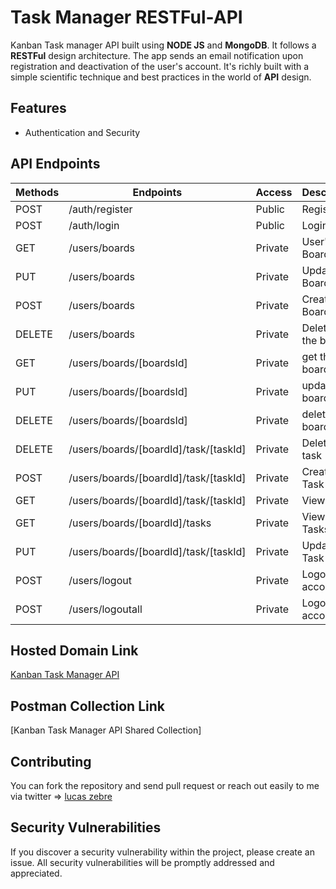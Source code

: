 # Task Manager RESTFul-API

Kanban Task manager API built using **NODE JS** and **MongoDB**. It follows a **RESTFul** design architecture. The app sends an email notification upon registration and deactivation of the user's account. It's richly built with a simple scientific technique and best practices in the world of **API** design.

## Features

- Authentication and Security

## API Endpoints

| Methods | Endpoints                          | Access  | Description                              |
| ------- | ---------------------------------- | ------- | ---------------------------------------- |
| POST    | /auth/register               | Public  | Register                                 |
| POST    | /auth/login                       | Public  | Login                                    |
| GET     | /users/boards                         | Private | User's Boards                         |
| PUT   | /users/boards                          | Private | Update Boards                           |
| POST    | /users/boards                   | Private |  Create Boards                   |
| DELETE    | /users/boards              | Private | Delete all the boards                      |
| GET | /users/boards/[boardsId]                   | Private | get the board 
| PUT | /users/boards/[boardsId]                   | Private | update the board 
| DELETE | /users/boards/[boardsId]                   | Private | delete the board 
| DELETE  | /users/boards/[boardId]/task/[taskId]                          | Private | Delete the task                            |
| POST    |/users/boards/[boardId]/task/[taskId]                 | Private | Create a Task                            |
| GET     | /users/boards/[boardId]/task/[taskId]               | Private | View a Task                              |
| GET     | /users/boards/[boardId]/tasks                       | Private | View all Tasks                           |
| PUT   | /users/boards/[boardId]/task/[taskId]               | Private | Update a Task                            |
| POST    | /users/logout                      | Private | Logout an account                        |
| POST    | /users/logoutall                   | Private | Logout all accounts                      |

## Hosted Domain Link

[Kanban Task Manager API](https://kater-task-manager-api.herokuapp.com/)

## Postman Collection Link

[Kanban Task Manager API Shared Collection]

## Contributing

You can fork the repository and send pull request or reach out easily to me via twitter => [lucas zebre](https://twitter.com/ZebreLucas)

## Security Vulnerabilities

If you discover a security vulnerability within the project, please create an issue. All security vulnerabilities will be promptly addressed and appreciated.
